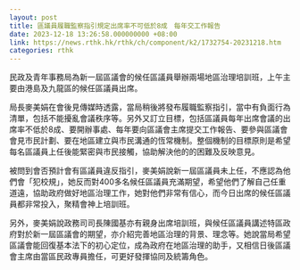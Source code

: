 ```yaml
---
layout: post
title: 區議員履職監察指引規定出席率不可低於8成　每年交工作報告
date: 2023-12-18 13:26:58.000000000 +08:00
link: https://news.rthk.hk/rthk/ch/component/k2/1732754-20231218.htm
categories: rthk
---
```


民政及青年事務局為新一屆區議會的候任區議員舉辦兩場地區治理培訓班，上午主要由港島及九龍區的候任區議員出席。

局長麥美娟在會後見傳媒時透露，當局稍後將發布履職監察指引，當中有負面行為清單，包括不能擾亂會議秩序等。另外又訂立目標，包括區議員每年出席會議的出席率不低於8成、要開辦事處、每年要向區議會主席提交工作報告、要參與區議會會見市民計劃、要在地區建立與市民溝通的恆常機制。整個機制的目標原則是希望每名區議員上任後能緊密與市民接觸，協助解決他的的困難及反映意見。

被問到會否預計會有區議員違反指引，麥美娟說新一屆區議員未上任，不應認為他們會「犯校規」，她反而對400多名候任區議員充滿期望，希望他們了解自己任重道遠，協助政府做好地區治理工作，她對他們非常有信心，而今日出席的候任區議員都非常投入，聚精會神上培訓班。

另外，麥美娟說政務司司長陳國基亦有親身出席培訓班，與候任區議員講述特區政府對於新一屆區議會的期望，亦介紹完善地區治理的背景、理念等。她說當局希望區議會能回復基本法下的初心定位，成為政府在地區治理的助手，又相信日後區議會主席由當區民政專員擔任，可更好發揮協同及統籌角色。
